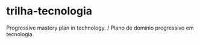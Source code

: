 # trilha-tecnologia
Progressive mastery plan in technology. / Plano de domínio progressivo em tecnologia.
